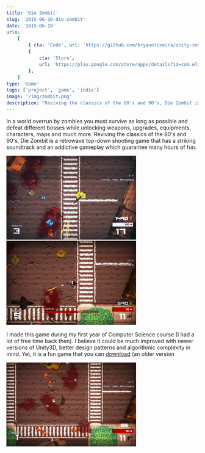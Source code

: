 ```yaml
---
title: 'Die Zombit'
slug: '2015-06-10-die-zombit'
date: '2015-06-10'
urls:
    [
        { cta: 'Code', url: 'https://github.com/bryanoliveira/unity-zombit' },
        {
            cta: 'Store',
            url: 'https://play.google.com/store/apps/details?id=com.elitgames.zombit',
        },
    ]
type: 'Game'
tags: ['project', 'game', 'indie']
image: '/img/zombit.png'
description: "Reviving the classics of the 80's and 90's, Die Zombit is a retrowave top-down shooting game that has a striking soundtrack and an addictive gameplay which guarantee many hours of fun."
---
```


In a world overrun by zombies you must survive as long as possible and defeat different bosses while unlocking weapons, upgrades, equipments, characters, maps and much more. Reviving the classics of the 80's and 90's, Die Zombit is a retrowave top-down shooting game that has a striking soundtrack and an addictive gameplay which guarantee many hours of fun.

<div class="text-center">
    <img src="https://raw.githubusercontent.com/bryanoliveira/unity-zombit/master/Images/3.png" width="340" height="220" class="m-1"> 
    <img src="https://raw.githubusercontent.com/bryanoliveira/unity-zombit/master/Images/2.png" width="340" height="220" class="m-1">
</div>

I made this game during my first year of Computer Science course (I had a lot of free time back then). I believe it could be much improved with newer versions of Unity3D, better design patterns and algorithmic complexity in mind. Yet, it is a fun game that you can [download](https://play.google.com/store/apps/details?id=com.elitgames.zombit) (an older version

<div class="text-center">
<img src="https://raw.githubusercontent.com/bryanoliveira/unity-zombit/master/Images/1.png" width="340" height="220" class="m-1">
</div>
